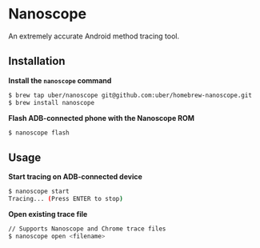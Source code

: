 # Nanoscope

An extremely accurate Android method tracing tool.

## Installation

**Install the `nanoscope` command**
```bash
$ brew tap uber/nanoscope git@github.com:uber/homebrew-nanoscope.git
$ brew install nanoscope
```

**Flash ADB-connected phone with the Nanoscope ROM**
```bash
$ nanoscope flash
```

## Usage

**Start tracing on ADB-connected device**
```bash
$ nanoscope start
Tracing... (Press ENTER to stop)
```

**Open existing trace file**

```bash
// Supports Nanoscope and Chrome trace files
$ nanoscope open <filename>
```